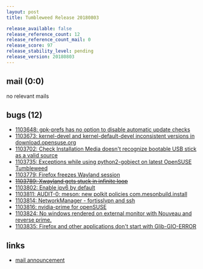 ```yaml
---
layout: post
title: Tumbleweed Release 20180803

release_available: false
release_reference_count: 12
release_reference_count_mail: 0
release_score: 97
release_stability_level: pending
release_version: 20180803
---
```


## mail (0:0)

no relevant mails

## bugs (12)

<!--more-->

- [1103648: gpk-prefs has no option to disable automatic update checks](https://bugzilla.opensuse.org/show_bug.cgi?id=1103648)
- [1103673: kernel-devel and kernel-default-devel inconsistent versions in download.opensuse.org](https://bugzilla.opensuse.org/show_bug.cgi?id=1103673)
- [1103702: Check Installation Media doesn't recognize bootable USB stick as a valid source](https://bugzilla.opensuse.org/show_bug.cgi?id=1103702)
- [1103735: Exceptions while using python2-gobject on latest OpenSUSE Tumbleweed](https://bugzilla.opensuse.org/show_bug.cgi?id=1103735)
- [1103779: Firefox freezes Wayland session](https://bugzilla.opensuse.org/show_bug.cgi?id=1103779)
- ~~[1103789: Xwayland gets stuck in infinite loop](https://bugzilla.opensuse.org/show_bug.cgi?id=1103789)~~
- [1103802: Enable ipv6 by default](https://bugzilla.opensuse.org/show_bug.cgi?id=1103802)
- [1103811: AUDIT-0: meson: new polkit policies com.mesonbuild.install](https://bugzilla.opensuse.org/show_bug.cgi?id=1103811)
- [1103814: NetworkManager  - fortisslvpn and ssh](https://bugzilla.opensuse.org/show_bug.cgi?id=1103814)
- [1103816: nvidia-prime for openSUSE](https://bugzilla.opensuse.org/show_bug.cgi?id=1103816)
- [1103824: No windows rendered on external monitor with Nouveau and reverse prime.](https://bugzilla.opensuse.org/show_bug.cgi?id=1103824)
- [1103835: Firefox and other applications don't start with Glib-GIO-ERROR](https://bugzilla.opensuse.org/show_bug.cgi?id=1103835)



## links

- [mail announcement](https://lists.opensuse.org/opensuse-factory/2018-08/msg00103.html)
